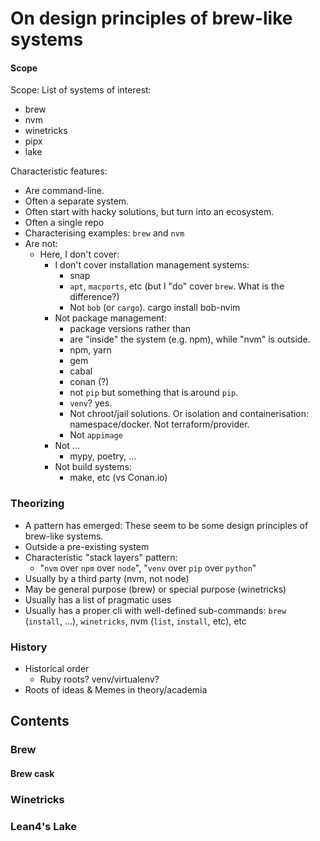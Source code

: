 # On design principles of brew-like systems

#### Scope
Scope: List of systems of interest:
* brew
* nvm
* winetricks
* pipx
* lake

Characteristic features:
* Are command-line.
* Often a separate system.
* Often start with hacky solutions, but turn into an ecosystem.
* Often a single repo
* Characterising examples: `brew` and `nvm`
* Are not:
   * Here, I don't cover:
      * I don't cover installation management systems:
         * snap
         * `apt`, `macports`, etc (but I "do" cover `brew`. What is the difference?)
         * Not `bob` (or `cargo`). cargo install bob-nvim
      * Not package management:
         * package versions rather than
         * are "inside" the system (e.g. npm), while "nvm" is outside.
         * npm, yarn
         * gem
         * cabal
         * conan (?)
         * not `pip` but something that is around `pip`.
         * `venv`? yes.
         * Not chroot/jail solutions. Or isolation and containerisation: namespace/docker. Not terraform/provider.
         * Not `appimage`
      * Not ...
         * mypy, poetry, ...
      * Not build systems:
         * make, etc (vs Conan.io)

### Theorizing
* A pattern has emerged: These seem to be some design principles of brew-like systems.
* Outside a pre-existing system
* Characteristic "stack layers" pattern:
   * "`nvm` over `npm` over `node`", "`venv` over `pip` over `python`"
* Usually by a third party (nvm, not node)
* May be general purpose (brew) or special purpose (winetricks)
* Usually has a list of pragmatic uses
* Usually has a proper cli with well-defined sub-commands: `brew` (`install`, ...), `winetricks`, nvm (`list`, `install`, etc), etc

<!-- ## Meta -->
### History
* Historical order
   * Ruby roots? venv/virtualenv?
* Roots of ideas & Memes in theory/academia

## Contents
### Brew
#### Brew cask
### Winetricks
### Lean4's Lake


